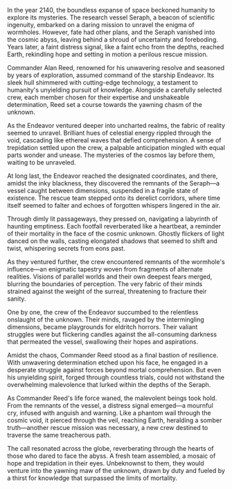In the year 2140, the boundless expanse of space beckoned humanity to explore its mysteries. The research vessel Seraph, a beacon of scientific ingenuity, embarked on a daring mission to unravel the enigma of wormholes. However, fate had other plans, and the Seraph vanished into the cosmic abyss, leaving behind a shroud of uncertainty and foreboding. Years later, a faint distress signal, like a faint echo from the depths, reached Earth, rekindling hope and setting in motion a perilous rescue mission.

Commander Alan Reed, renowned for his unwavering resolve and seasoned by years of exploration, assumed command of the starship Endeavor. Its sleek hull shimmered with cutting-edge technology, a testament to humanity's unyielding pursuit of knowledge. Alongside a carefully selected crew, each member chosen for their expertise and unshakeable determination, Reed set a course towards the yawning chasm of the unknown.

As the Endeavor ventured deeper into uncharted realms, the fabric of reality seemed to unravel. Brilliant hues of celestial energy rippled through the void, cascading like ethereal waves that defied comprehension. A sense of trepidation settled upon the crew, a palpable anticipation mingled with equal parts wonder and unease. The mysteries of the cosmos lay before them, waiting to be unraveled.

At long last, the Endeavor reached the designated coordinates, and there, amidst the inky blackness, they discovered the remnants of the Seraph—a vessel caught between dimensions, suspended in a fragile state of existence. The rescue team stepped onto its derelict corridors, where time itself seemed to falter and echoes of forgotten whispers lingered in the air.

Through dimly lit passageways, they pressed on, navigating a labyrinth of haunting emptiness. Each footfall reverberated like a heartbeat, a reminder of their mortality in the face of the cosmic unknown. Ghostly flickers of light danced on the walls, casting elongated shadows that seemed to shift and twist, whispering secrets from eons past.

As they ventured further, the crew encountered remnants of the wormhole's influence—an enigmatic tapestry woven from fragments of alternate realities. Visions of parallel worlds and their own deepest fears merged, blurring the boundaries of perception. The very fabric of their minds strained against the weight of the surreal, threatening to fracture their sanity.

One by one, the crew of the Endeavor succumbed to the relentless onslaught of the unknown. Their minds, ravaged by the intermingling dimensions, became playgrounds for eldritch horrors. Their valiant struggles were but flickering candles against the all-consuming darkness that permeated the vessel, swallowing their hopes and aspirations.

Amidst the chaos, Commander Reed stood as a final bastion of resilience. With unwavering determination etched upon his face, he engaged in a desperate struggle against forces beyond mortal comprehension. But even his unyielding spirit, forged through countless trials, could not withstand the overwhelming malevolence that lurked within the depths of the Seraph.

As Commander Reed's life force waned, the malevolent beings took hold. From the remnants of the vessel, a distress signal emerged—a mournful cry, infused with anguish and warning. Like a phantom wail through the cosmic void, it pierced through the veil, reaching Earth, heralding a somber truth—another rescue mission was necessary, a new crew destined to traverse the same treacherous path.

The call resonated across the globe, reverberating through the hearts of those who dared to face the abyss. A fresh team assembled, a mosaic of hope and trepidation in their eyes. Unbeknownst to them, they would venture into the yawning maw of the unknown, drawn by duty and fueled by a thirst for knowledge that surpassed the limits of mortality.